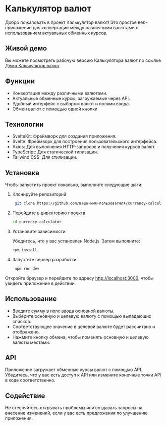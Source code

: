 # Калькулятор валют

Добро пожаловать в проект Калькулятор валют! Это простое веб-приложение для конвертации между различными валютами с использованием актуальных обменных курсов.

## Живой демо

Вы можете посмотреть рабочую версию Калькулятора валют по ссылке [Демо Калькулятор валют](https://currencycalc-alex13slem.netlify.app).

## Функции

- Конвертация между различными валютами.
- Актуальные обменные курсы, загружаемые через API.
- Удобный интерфейс с выбором валют и полями ввода.
- Обмен валют с помощью одной кнопки.

## Технологии

- SvelteKit: Фреймворк для создания приложения.
- Svelte: Фреймворк для построения пользовательского интерфейса.
- Axios: Для выполнения HTTP-запросов и получения курсов валют.
- TypeScript: Для статической типизации.
- Tailwind CSS: Для стилизации.

## Установка

Чтобы запустить проект локально, выполните следующие шаги:

1. Клонируйте репозиторий

   ```bash
    git clone https://github.com/ваше-имя-пользователя/currency-calculator.git
   ```

2. Перейдите в директорию проекта

   ```bash
   cd currency-calculator
   ```

3. Установите зависимости

   Убедитесь, что у вас установлен Node.js. Затем выполните:

   ```bash
   npm install
   ```

4. Запустите сервер разработки

   ```bash
    npm run dev
   ```

Откройте браузер и перейдите по адресу <http://localhost:3000>, чтобы увидеть приложение в действии.

## Использование

- Введите сумму в поле ввода основной валюты.
- Выберите основную и целевую валюту с помощью выпадающих списков.
- Соответствующее значение в целевой валюте будет рассчитано и отображено.
- Нажмите кнопку обмена, чтобы поменять основную и целевую валюты местами.

## API

Приложение загружает обменные курсы валют с помощью API. Убедитесь, что у вас есть доступ к API или измените конечные точки API в коде соответственно.

## Содействие

Не стесняйтесь открывать проблемы или создавать запросы на внесение изменений, если у вас есть предложения по улучшению приложения.
